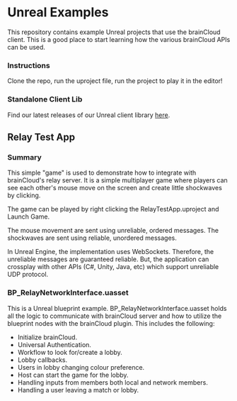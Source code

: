 # Unreal Examples

This repository contains example Unreal projects that use the brainCloud client. This is a good place to start learning how the various brainCloud APIs can be used.

### Instructions

Clone the repo, run the uproject file, run the project to play it in the editor!

### Standalone Client Lib

Find our latest releases of our Unreal client library [here](https://github.com/getbraincloud/braincloud-unreal).

## Relay Test App

### Summary

This simple "game" is used to demonstrate how to integrate with brainCloud's relay server. It is a simple multiplayer game where players can see each other's mouse move on the screen and create little shockwaves by clicking.

The game can be played by right clicking the RelayTestApp.uproject and Launch Game.

The mouse movement are sent using unreliable, ordered messages. The shockwaves are sent using reliable, unordered messages.

In Unreal Engine, the implementation uses WebSockets. Therefore, the unreliable messages are guaranteed reliable. But, the application can crossplay with other APIs (C#, Unity, Java, etc) which support unreliable UDP protocol.

### BP_RelayNetworkInterface.uasset

This is a Unreal blueprint example. BP_RelayNetworkInterface.uasset holds all the logic to communicate with brainCloud server and how to utilize the blueprint nodes with the brainCloud plugin. This includes the following: 

- Initialize brainCloud.
- Universal Authentication.
- Workflow to look for/create a lobby.
- Lobby callbacks.
- Users in lobby changing colour preference.
- Host can start the game for the lobby.
- Handling inputs from members both local and network members. 
- Handling a user leaving a match or lobby.
